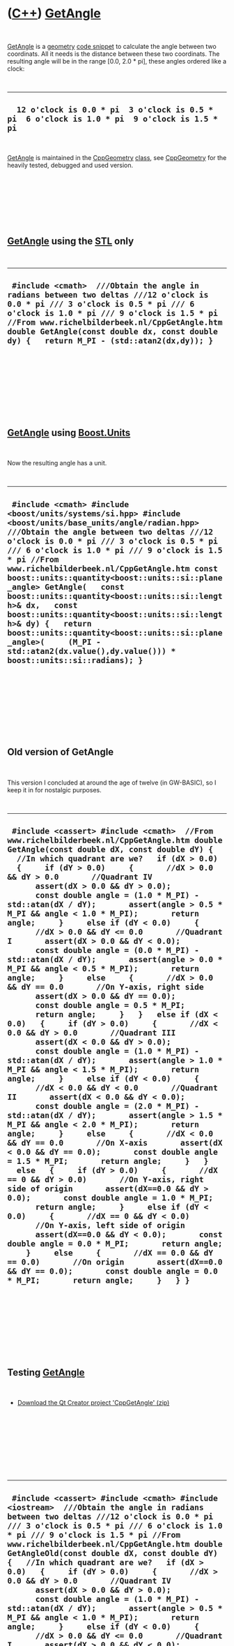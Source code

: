 



 

 

 

 

 

([C++](Cpp.md)) [GetAngle](CppGetAngle.md)
============================================

 

[GetAngle](CppGetAngle.md) is a [geometry](CppGeometry.md) [code
snippet](CppCodeSnippets.md) to calculate the angle between two
coordinats. All it needs is the distance between these two coordinats.
The resulting angle will be in the range \[0.0, 2.0 \* pi\], these
angles ordered like a clock:

 

  -------------------------------------------------------------------------------------------------
  `  12 o'clock is 0.0 * pi  3 o'clock is 0.5 * pi  6 o'clock is 1.0 * pi  9 o'clock is 1.5 * pi`
  -------------------------------------------------------------------------------------------------

 

[GetAngle](CppGetAngle.md) is maintained in the
[CppGeometry](CppGeometry.md) [class](CppClass.md), see
[CppGeometry](CppGeometry.md) for the heavily tested, debugged and used
version.

 

 

 

 

[GetAngle](CppGetAngle.md) using the [STL](CppStl.md) only
------------------------------------------------------------

 

  --------------------------------------------------------------------------------------------------------------------------------------------------------------------------------------------------------------------------------------------------------------------------------------------------------------------------
  ` #include <cmath>  ///Obtain the angle in radians between two deltas ///12 o'clock is 0.0 * pi /// 3 o'clock is 0.5 * pi /// 6 o'clock is 1.0 * pi /// 9 o'clock is 1.5 * pi //From www.richelbilderbeek.nl/CppGetAngle.htm double GetAngle(const double dx, const double dy) {   return M_PI - (std::atan2(dx,dy)); }`
  --------------------------------------------------------------------------------------------------------------------------------------------------------------------------------------------------------------------------------------------------------------------------------------------------------------------------

 

 

 

 

 

[GetAngle](CppGetAngle.md) using [Boost.Units](CppUnits.md)
-------------------------------------------------------------

 

Now the resulting angle has a unit.

 

  ----------------------------------------------------------------------------------------------------------------------------------------------------------------------------------------------------------------------------------------------------------------------------------------------------------------------------------------------------------------------------------------------------------------------------------------------------------------------------------------------------------------------------------------------------------------------------------------------------------------------------------------------------------------
  ` #include <cmath> #include <boost/units/systems/si.hpp> #include <boost/units/base_units/angle/radian.hpp>  ///Obtain the angle between two deltas ///12 o'clock is 0.0 * pi /// 3 o'clock is 0.5 * pi /// 6 o'clock is 1.0 * pi /// 9 o'clock is 1.5 * pi //From www.richelbilderbeek.nl/CppGetAngle.htm const boost::units::quantity<boost::units::si::plane_angle> GetAngle(   const boost::units::quantity<boost::units::si::length>& dx,   const boost::units::quantity<boost::units::si::length>& dy) {   return boost::units::quantity<boost::units::si::plane_angle>(     (M_PI - std::atan2(dx.value(),dy.value())) * boost::units::si::radians); }`
  ----------------------------------------------------------------------------------------------------------------------------------------------------------------------------------------------------------------------------------------------------------------------------------------------------------------------------------------------------------------------------------------------------------------------------------------------------------------------------------------------------------------------------------------------------------------------------------------------------------------------------------------------------------------

 

 

 

 

 

Old version of GetAngle
-----------------------

 

This version I concluded at around the age of twelve (in GW-BASIC), so I
keep it in for nostalgic purposes.

 

  -------------------------------------------------------------------------------------------------------------------------------------------------------------------------------------------------------------------------------------------------------------------------------------------------------------------------------------------------------------------------------------------------------------------------------------------------------------------------------------------------------------------------------------------------------------------------------------------------------------------------------------------------------------------------------------------------------------------------------------------------------------------------------------------------------------------------------------------------------------------------------------------------------------------------------------------------------------------------------------------------------------------------------------------------------------------------------------------------------------------------------------------------------------------------------------------------------------------------------------------------------------------------------------------------------------------------------------------------------------------------------------------------------------------------------------------------------------------------------------------------------------------------------------------------------------------------------------------------------------------------------------------------------------------------------------------------------------------------------------------------------------------------------------------------------------------------------------------------------------------------------------------------------------------------------------------------------------------------------------------------------------------------------------------------------------------------------------------------------------------------------------------------------------------------------------------------------------------------------------------------
  ` #include <cassert> #include <cmath>  //From www.richelbilderbeek.nl/CppGetAngle.htm double GetAngle(const double dX, const double dY) {   //In which quadrant are we?   if (dX > 0.0)   {     if (dY > 0.0)     {       //dX > 0.0 && dY > 0.0       //Quadrant IV       assert(dX > 0.0 && dY > 0.0);       const double angle = (1.0 * M_PI) - std::atan(dX / dY);       assert(angle > 0.5 * M_PI && angle < 1.0 * M_PI);       return angle;     }     else if (dY < 0.0)     {       //dX > 0.0 && dY <= 0.0       //Quadrant I       assert(dX > 0.0 && dY < 0.0);       const double angle = (0.0 * M_PI) - std::atan(dX / dY);       assert(angle > 0.0 * M_PI && angle < 0.5 * M_PI);       return angle;     }     else     {       //dX > 0.0 && dY == 0.0       //On Y-axis, right side       assert(dX > 0.0 && dY == 0.0);       const double angle = 0.5 * M_PI;       return angle;     }   }   else if (dX < 0.0)   {     if (dY > 0.0)     {       //dX < 0.0 && dY > 0.0       //Quadrant III       assert(dX < 0.0 && dY > 0.0);       const double angle = (1.0 * M_PI) - std::atan(dX / dY);       assert(angle > 1.0 * M_PI && angle < 1.5 * M_PI);       return angle;     }     else if (dY < 0.0)     {       //dX < 0.0 && dY < 0.0       //Quadrant II       assert(dX < 0.0 && dY < 0.0);       const double angle = (2.0 * M_PI) - std::atan(dX / dY);       assert(angle > 1.5 * M_PI && angle < 2.0 * M_PI);       return angle;     }     else     {       //dX < 0.0 && dY == 0.0       //On X-axis       assert(dX < 0.0 && dY == 0.0);       const double angle = 1.5 * M_PI;       return angle;     }   }   else   {     if (dY > 0.0)     {       //dX == 0 && dY > 0.0)       //On Y-axis, right side of origin       assert(dX==0.0 && dY > 0.0);       const double angle = 1.0 * M_PI;       return angle;     }     else if (dY < 0.0)     {       //dX == 0 && dY < 0.0)       //On Y-axis, left side of origin       assert(dX==0.0 && dY < 0.0);       const double angle = 0.0 * M_PI;       return angle;     }     else     {       //dX == 0.0 && dY == 0.0)       //On origin       assert(dX==0.0 && dY == 0.0);       const double angle = 0.0 * M_PI;       return angle;     }   } }`
  -------------------------------------------------------------------------------------------------------------------------------------------------------------------------------------------------------------------------------------------------------------------------------------------------------------------------------------------------------------------------------------------------------------------------------------------------------------------------------------------------------------------------------------------------------------------------------------------------------------------------------------------------------------------------------------------------------------------------------------------------------------------------------------------------------------------------------------------------------------------------------------------------------------------------------------------------------------------------------------------------------------------------------------------------------------------------------------------------------------------------------------------------------------------------------------------------------------------------------------------------------------------------------------------------------------------------------------------------------------------------------------------------------------------------------------------------------------------------------------------------------------------------------------------------------------------------------------------------------------------------------------------------------------------------------------------------------------------------------------------------------------------------------------------------------------------------------------------------------------------------------------------------------------------------------------------------------------------------------------------------------------------------------------------------------------------------------------------------------------------------------------------------------------------------------------------------------------------------------------------------

 

 

 

 

 

Testing [GetAngle](CppGetAngle.md)
-----------------------------------

 

-   [Download the Qt Creator project
    'CppGetAngle' (zip)](CppGetAngle.zip)

 

 

 

 

 

  ------------------------------------------------------------------------------------------------------------------------------------------------------------------------------------------------------------------------------------------------------------------------------------------------------------------------------------------------------------------------------------------------------------------------------------------------------------------------------------------------------------------------------------------------------------------------------------------------------------------------------------------------------------------------------------------------------------------------------------------------------------------------------------------------------------------------------------------------------------------------------------------------------------------------------------------------------------------------------------------------------------------------------------------------------------------------------------------------------------------------------------------------------------------------------------------------------------------------------------------------------------------------------------------------------------------------------------------------------------------------------------------------------------------------------------------------------------------------------------------------------------------------------------------------------------------------------------------------------------------------------------------------------------------------------------------------------------------------------------------------------------------------------------------------------------------------------------------------------------------------------------------------------------------------------------------------------------------------------------------------------------------------------------------------------------------------------------------------------------------------------------------------------------------------------------------------------------------------------------------------------------------------------------------------------------------------------------------------------------------------------------------------------------------------------------------------------------------------------------------------------------------------------------------------------------------------------------------------------------------------------------------------------------------------------------------------------------------------------------------------------------------------------------------------------------------------------------------------------------------------------------------------------------------------------------------------------------------------------------------------------------------------------------------------------------------------------------------------------------------------------------------------------------------------------------------------------------------------------------------------------------------------------------------------------------------------------------------------------------------------------------------------------------------------------------------------------------------------------------------------------------------------------------------------------------------------------------------------------------------------------------------------------------------------------------------------------------------------------------------------------------------------------------------------------------------------------------------------------------------------------------------------------------------------------------------------------------------------------------------------------------------------------------------------------------------------------------------------------------------------------------------------------------------------------------------------------------------------------------------------------------------------------------------------------------------------------------------------------------------------------------------------------------------------------------------------------------------------------------------------------------------------------------------------------------------------------------------------------------------------------------------------------------------------------------------------------------------------------------------------------------------------------------------------------------------------------------------------------------------------------------------------------------------------------------------------------------------------------------------------------------------------------------------------------------------------------------------------------------------------------------------------------------------------------------------------------------------------------------------------------------------------------------------------------------------------------------------------------------------------------------------------------------------------------------------------------------------------------------------------------------------------------------------------------------------------------------------------------------------------------------------------------------------------------------------------------------------------------------------------------------------------------------------------
  ` #include <cassert> #include <cmath> #include <iostream>  ///Obtain the angle in radians between two deltas ///12 o'clock is 0.0 * pi /// 3 o'clock is 0.5 * pi /// 6 o'clock is 1.0 * pi /// 9 o'clock is 1.5 * pi //From www.richelbilderbeek.nl/CppGetAngle.htm double GetAngleOld(const double dX, const double dY) {   //In which quadrant are we?   if (dX > 0.0)   {     if (dY > 0.0)     {       //dX > 0.0 && dY > 0.0       //Quadrant IV       assert(dX > 0.0 && dY > 0.0);       const double angle = (1.0 * M_PI) - std::atan(dX / dY);       assert(angle > 0.5 * M_PI && angle < 1.0 * M_PI);       return angle;     }     else if (dY < 0.0)     {       //dX > 0.0 && dY <= 0.0       //Quadrant I       assert(dX > 0.0 && dY < 0.0);       const double angle = (0.0 * M_PI) - std::atan(dX / dY);       assert(angle > 0.0 * M_PI && angle < 0.5 * M_PI);       return angle;     }     else     {       //dX > 0.0 && dY == 0.0       //On Y-axis, right side       assert(dX > 0.0 && dY == 0.0);       const double angle = 0.5 * M_PI;       return angle;     }   }   else if (dX < 0.0)   {     if (dY > 0.0)     {       //dX < 0.0 && dY > 0.0       //Quadrant III       assert(dX < 0.0 && dY > 0.0);       const double angle = (1.0 * M_PI) - std::atan(dX / dY);       assert(angle > 1.0 * M_PI && angle < 1.5 * M_PI);       return angle;     }     else if (dY < 0.0)     {       //dX < 0.0 && dY < 0.0       //Quadrant II       assert(dX < 0.0 && dY < 0.0);       const double angle = (2.0 * M_PI) - std::atan(dX / dY);       assert(angle > 1.5 * M_PI && angle < 2.0 * M_PI);       return angle;     }     else     {       //dX < 0.0 && dY == 0.0       //On X-axis       assert(dX < 0.0 && dY == 0.0);       const double angle = 1.5 * M_PI;       return angle;     }   }   else   {     if (dY > 0.0)     {       //dX == 0 && dY > 0.0)       //On Y-axis, right side of origin       assert(dX==0.0 && dY > 0.0);       const double angle = 1.0 * M_PI;       return angle;     }     else if (dY < 0.0)     {       //dX == 0 && dY < 0.0)       //On Y-axis, left side of origin       assert(dX==0.0 && dY < 0.0);       const double angle = 0.0 * M_PI;       return angle;     }     else     {       //dX == 0.0 && dY == 0.0)       //On origin       assert(dX==0.0 && dY == 0.0);       const double angle = 0.0 * M_PI;       return angle;     }   } }  #include <cmath>  ///Obtain the angle in radians between two deltas ///12 o'clock is 0.0 * pi /// 3 o'clock is 0.5 * pi /// 6 o'clock is 1.0 * pi /// 9 o'clock is 1.5 * pi //From www.richelbilderbeek.nl/CppGetAngle.htm double GetAngleRadians(const double dx, const double dy) {   return M_PI - (std::atan2(dx,dy)); }   #include <cmath> #include <boost/units/systems/si.hpp> #include <boost/units/base_units/angle/radian.hpp> ///Obtain the angle between two deltas ///12 o'clock is 0.0 * pi /// 3 o'clock is 0.5 * pi /// 6 o'clock is 1.0 * pi /// 9 o'clock is 1.5 * pi //From www.richelbilderbeek.nl/CppGetAngle.htm const boost::units::quantity<boost::units::si::plane_angle> GetAngle(   const boost::units::quantity<boost::units::si::length>& dx,   const boost::units::quantity<boost::units::si::length>& dy) {   return boost::units::quantity<boost::units::si::plane_angle>(     (M_PI - std::atan2(dx.value(),dy.value())) * boost::units::si::radians); }  #include <tuple> #include <map> #include <boost/units/io.hpp>  int main() {   using boost::units::quantity;   using boost::units::si::length;   using boost::units::si::meter;   using boost::units::si::plane_angle;   using boost::units::si::radians;    //Test the functions   //Create a table of (dx,dy) and the expected angle   const std::vector<std::tuple<double,double,double> > v     =     {       std::make_tuple( 0.0,-1.0, 0.00 * M_PI), //N       std::make_tuple( 1.0,-1.0, 0.25 * M_PI), //NE       std::make_tuple( 1.0, 0.0, 0.50 * M_PI), //E       std::make_tuple( 1.0, 1.0, 0.75 * M_PI), //SE       std::make_tuple( 0.0, 1.0, 1.00 * M_PI), //S       std::make_tuple(-1.0, 1.0, 1.25 * M_PI), //SW       std::make_tuple(-1.0, 0.0, 1.50 * M_PI), //W       std::make_tuple(-1.0,-1.0, 1.75 * M_PI)  //NW     };   std::for_each(v.begin(),v.end(),     [](const std::tuple<double,double,double>& t)     {       {         //Test GetAngleRadians         const double angle =  GetAngleRadians(std::get<0>(t),std::get<1>(t));         const double expected = std::get<2>(t);         assert(std::abs(angle-expected) < 0.01);       }       {         //Test GetAngleRadiansOld         const double angle =  GetAngleOld(std::get<0>(t),std::get<1>(t));         const double expected = std::get<2>(t);         assert(std::abs(angle-expected) < 0.01);       }       {         //Test GetAngle         using boost::units::si::length;         using boost::units::si::meter;         using boost::units::si::radians;         using boost::units::quantity;         using boost::units::si::plane_angle;          const quantity<plane_angle> angle(           GetAngle(             std::get<0>(t) * meter,             std::get<1>(t) * meter           ));         const quantity<plane_angle> expected(           std::get<2>(t) * radians);         assert(std::abs(angle.value()-expected.value()) < 0.01);       }      }   );   //Display   for (double y = -1.0; y < 1.0; y+=0.21)   {     for (double x = -1.0; x < 1.0; x+=0.21)     {       const quantity<length> lx(x * meter);       const quantity<length> ly(y * meter);        std::cout << "(" << x << "," << y << "): "         << GetAngleOld(x,y)         << " or " << GetAngleRadians(x,y)         << " or " << GetAngle(lx,ly) << '\n';     }   } }`
  ------------------------------------------------------------------------------------------------------------------------------------------------------------------------------------------------------------------------------------------------------------------------------------------------------------------------------------------------------------------------------------------------------------------------------------------------------------------------------------------------------------------------------------------------------------------------------------------------------------------------------------------------------------------------------------------------------------------------------------------------------------------------------------------------------------------------------------------------------------------------------------------------------------------------------------------------------------------------------------------------------------------------------------------------------------------------------------------------------------------------------------------------------------------------------------------------------------------------------------------------------------------------------------------------------------------------------------------------------------------------------------------------------------------------------------------------------------------------------------------------------------------------------------------------------------------------------------------------------------------------------------------------------------------------------------------------------------------------------------------------------------------------------------------------------------------------------------------------------------------------------------------------------------------------------------------------------------------------------------------------------------------------------------------------------------------------------------------------------------------------------------------------------------------------------------------------------------------------------------------------------------------------------------------------------------------------------------------------------------------------------------------------------------------------------------------------------------------------------------------------------------------------------------------------------------------------------------------------------------------------------------------------------------------------------------------------------------------------------------------------------------------------------------------------------------------------------------------------------------------------------------------------------------------------------------------------------------------------------------------------------------------------------------------------------------------------------------------------------------------------------------------------------------------------------------------------------------------------------------------------------------------------------------------------------------------------------------------------------------------------------------------------------------------------------------------------------------------------------------------------------------------------------------------------------------------------------------------------------------------------------------------------------------------------------------------------------------------------------------------------------------------------------------------------------------------------------------------------------------------------------------------------------------------------------------------------------------------------------------------------------------------------------------------------------------------------------------------------------------------------------------------------------------------------------------------------------------------------------------------------------------------------------------------------------------------------------------------------------------------------------------------------------------------------------------------------------------------------------------------------------------------------------------------------------------------------------------------------------------------------------------------------------------------------------------------------------------------------------------------------------------------------------------------------------------------------------------------------------------------------------------------------------------------------------------------------------------------------------------------------------------------------------------------------------------------------------------------------------------------------------------------------------------------------------------------------------------------------------------------------------------------------------------------------------------------------------------------------------------------------------------------------------------------------------------------------------------------------------------------------------------------------------------------------------------------------------------------------------------------------------------------------------------------------------------------------------------------------------------------------------------------------------------------------

 

 

 

 

 





 



